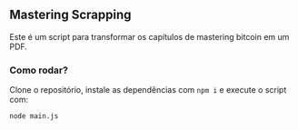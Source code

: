 ## Mastering Scrapping

Este é um script para transformar os capítulos de mastering bitcoin em um PDF.

### Como rodar?

Clone o repositório, instale as dependências com `npm i` e execute o script com:

```bash
node main.js
```